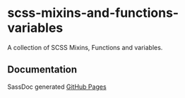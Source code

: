 # scss-mixins-and-functions-variables

A collection of SCSS Mixins, Functions and variables.

## Documentation

SassDoc generated [GitHub Pages](https://absolutholz.github.io/scss-mixins-functions-variables/)
